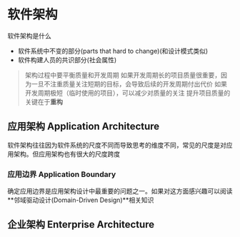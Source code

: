 # 软件架构
软件架构是什么
- 软件系统中不变的部分(parts that hard to change)(和设计模式类似)
- 软件构建人员的共识部分(社会属性)
> 架构过程中要平衡质量和开发周期
> 如果开发周期长的项目质量很重要，因为一旦不注重质量关注短期的目标，会导致后续的开发周期付出代价
> 如果开发周期极短（临时使用的项目），可以减少对质量的关注
> 提升项目质量的关键在于**重构**

## 应用架构 Application Architecture
软件架构往往因为软件系统的尺度不同而导致思考的维度不同，常见的尺度是对应用架构。但应用架构也有很大的尺度跨度
### 应用边界 Application Boundary
确定应用边界是应用架构设计中最重要的问题之一。如果对这方面感兴趣可以阅读**邻域驱动设计(Domain-Driven Design)**相关知识
## 企业架构 Enterprise Architecture

